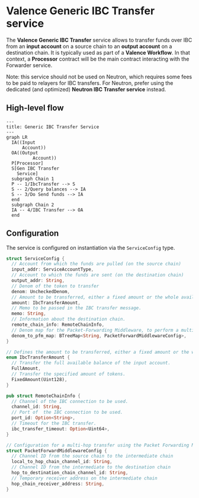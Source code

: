 # Valence Generic IBC Transfer service

The **Valence Generic IBC Transfer** service allows to transfer funds over IBC from an **input account** on a source chain to an **output account** on a destination chain. It is typically used as part of a **Valence Workflow**. In that context, a **Processor** contract will be the main contract interacting with the Forwarder service.

Note: this service should not be used on Neutron, which requires some fees to be paid to relayers for IBC transfers. For Neutron, prefer using the dedicated (and optimized) **Neutron IBC Transfer service** instead.

## High-level flow

```mermaid
---
title: Generic IBC Transfer Service
---
graph LR
  IA((Input
      Account))
  OA((Output
		  Account))
  P[Processor]
  S[Gen IBC Transfer
    Service]
  subgraph Chain 1
  P -- 1/IbcTransfer --> S
  S -- 2/Query balances --> IA
  S -- 3/Do Send funds --> IA
  end
  subgraph Chain 2
  IA -- 4/IBC Transfer --> OA
  end
```

## Configuration

The service is configured on instantiation via the `ServiceConfig` type.
```rust
struct ServiceConfig {
  // Account from which the funds are pulled (on the source chain)
  input_addr: ServiceAccountType,
  // Account to which the funds are sent (on the destination chain)
  output_addr: String,
  // Denom of the token to transfer
  denom: UncheckedDenom,
  // Amount to be transferred, either a fixed amount or the whole available balance.
  amount: IbcTransferAmount,
  // Memo to be passed in the IBC transfer message.
  memo: String,
  // Information about the destination chain.
  remote_chain_info: RemoteChainInfo,
  // Denom map for the Packet-Forwarding Middleware, to perform a multi-hop transfer.
  denom_to_pfm_map: BTreeMap<String, PacketForwardMiddlewareConfig>,
}

// Defines the amount to be transferred, either a fixed amount or the whole available balance.
enum IbcTransferAmount {
  // Transfer the full available balance of the input account.
  FullAmount,
  // Transfer the specified amount of tokens.
  FixedAmount(Uint128),
}

pub struct RemoteChainInfo {
  // Channel of the IBC connection to be used.
  channel_id: String,
  // Port of  the IBC connection to be used.
  port_id: Option<String>,
  // Timeout for the IBC transfer.
  ibc_transfer_timeout: Option<Uint64>,
}

// Configuration for a multi-hop transfer using the Packet Forwarding Middleware
struct PacketForwardMiddlewareConfig {
  // Channel ID from the source chain to the intermediate chain
  local_to_hop_chain_channel_id: String,
  // Channel ID from the intermediate to the destination chain
  hop_to_destination_chain_channel_id: String,
  // Temporary receiver address on the intermediate chain
  hop_chain_receiver_address: String,
}
```

